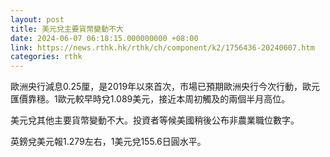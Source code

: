 ```yaml
---
layout: post
title: 美元兌主要貨幣變動不大
date: 2024-06-07 06:18:15.000000000 +08:00
link: https://news.rthk.hk/rthk/ch/component/k2/1756436-20240607.htm
categories: rthk
---
```


歐洲央行減息0.25厘，是2019年以來首次，市場已預期歐洲央行今次行動，歐元匯價靠穩。1歐元較早時兌1.089美元，接近本周初觸及的兩個半月高位。

美元兌其他主要貨幣變動不大。投資者等候美國稍後公布非農業職位數字。

英鎊兌美元報1.279左右，1美元兌155.6日圓水平。
